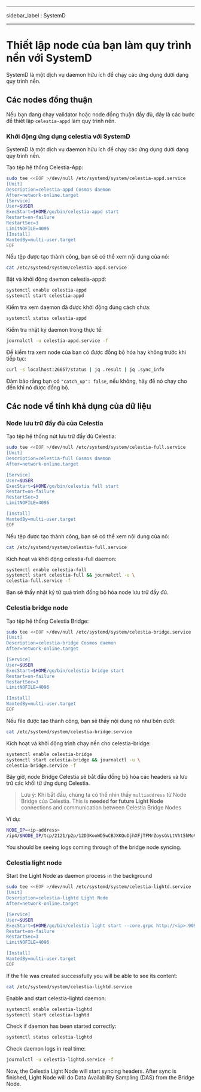 - - -
sidebar_label : SystemD
- - -

# Thiết lập node của bạn làm quy trình nền với SystemD

SystemD là một dịch vụ daemon hữu ích để chạy các ứng dụng dưới dạng quy trình nền.

## Các nodes đồng thuận

Nếu bạn đang chạy validator hoặc node đồng thuận đầy đủ, đây là các bước để thiết lập ` celestia-appd ` làm quy trình nền.

### Khởi động ứng dụng celestia với SystemD

SystemD là một dịch vụ daemon hữu ích để chạy các ứng dụng dưới dạng quy trình nền.

Tạo tệp hệ thống Celestia-App:

```sh
sudo tee <<EOF >/dev/null /etc/systemd/system/celestia-appd.service
[Unit]
Description=celestia-appd Cosmos daemon
After=network-online.target
[Service]
User=$USER
ExecStart=$HOME/go/bin/celestia-appd start
Restart=on-failure
RestartSec=3
LimitNOFILE=4096
[Install]
WantedBy=multi-user.target
EOF
```

Nếu tệp được tạo thành công, bạn sẽ có thể xem nội dung của nó:

```sh
cat /etc/systemd/system/celestia-appd.service
```

Bật và khởi động daemon celestia-appd:

```sh
systemctl enable celestia-appd
systemctl start celestia-appd
```

Kiểm tra xem daemon đã được khởi động đúng cách chưa:

```sh
systemctl status celestia-appd
```

Kiểm tra nhật ký daemon trong thực tế:

```sh
journalctl -u celestia-appd.service -f
```

Để kiểm tra xem node của bạn có được đồng bộ hóa hay không trước khi tiếp tục:

```sh
curl -s localhost:26657/status | jq .result | jq .sync_info
```

Đảm bảo rằng bạn có ` "catch_up": false `, nếu không, hãy để nó chạy cho đến khi nó được đồng bộ.

## Các node về tính khả dụng của dữ liệu

### Node lưu trữ đầy đủ của Celestia

Tạo tệp hệ thống nút lưu trữ đầy đủ Celestia:

```sh
sudo tee <<EOF >/dev/null /etc/systemd/system/celestia-full.service
[Unit]
Description=celestia-full Cosmos daemon
After=network-online.target

[Service]
User=$USER
ExecStart=$HOME/go/bin/celestia full start
Restart=on-failure
RestartSec=3
LimitNOFILE=4096

[Install]
WantedBy=multi-user.target
EOF
```

Nếu tệp được tạo thành công, bạn sẽ có thể xem nội dung của nó:

```sh
cat /etc/systemd/system/celestia-full.service
```

Kích hoạt và khởi động celestia-full daemon:

```sh
systemctl enable celestia-full
systemctl start celestia-full && journalctl -u \
celestia-full.service -f
```

Bạn sẽ thấy nhật ký từ quá trình đồng bộ hóa node lưu trữ đầy đủ.

### Celestia bridge node

Tạo tệp hệ thống Celestia Bridge:

```sh
sudo tee <<EOF >/dev/null /etc/systemd/system/celestia-bridge.service
[Unit]
Description=celestia-bridge Cosmos daemon
After=network-online.target

[Service]
User=$USER
ExecStart=$HOME/go/bin/celestia bridge start
Restart=on-failure
RestartSec=3
LimitNOFILE=4096

[Install]
WantedBy=multi-user.target
EOF
```

Nếu file được tạo thành công, bạn sẽ thấy nội dung nó như bên dưới:

```sh
cat /etc/systemd/system/celestia-bridge.service
```

Kích hoạt và khởi động trình chạy nền cho celestia-bridge:

```sh
systemctl enable celestia-bridge
systemctl start celestia-bridge && journalctl -u \
celestia-bridge.service -f
```

Bây giờ, node Bridge Celestia sẽ bắt đầu đồng bộ hóa các headers và lưu trữ các khối từ ứng dụng Celestia.

> Lưu ý: Khi bắt đầu, chúng ta có thể nhìn thấy `multiaddress` từ Node Bridge của Celestia. This is **needed for future Light Node** connections and communication between Celestia Bridge Nodes

Ví dụ:

```sh
NODE_IP=<ip-address>
/ip4/$NODE_IP/tcp/2121/p2p/12D3KooWD5wCBJXKQuDjhXFjTFMrZoysGVLtVht5hMoVbSLCbV22
```

You should be seeing logs coming through of the bridge node syncing.

### Celestia light node

Start the Light Node as daemon process in the background

```sh
sudo tee <<EOF >/dev/null /etc/systemd/system/celestia-lightd.service
[Unit]
Description=celestia-lightd Light Node
After=network-online.target

[Service]
User=$USER
ExecStart=$HOME/go/bin/celestia light start --core.grpc http://<ip>:9090
Restart=on-failure
RestartSec=3
LimitNOFILE=4096

[Install]
WantedBy=multi-user.target
EOF
```

If the file was created successfully you will be able to see its content:

```sh
cat /etc/systemd/system/celestia-lightd.service
```

Enable and start celestia-lightd daemon:

```sh
systemctl enable celestia-lightd
systemctl start celestia-lightd
```

Check if daemon has been started correctly:

```sh
systemctl status celestia-lightd
```

Check daemon logs in real time:

```sh
journalctl -u celestia-lightd.service -f
```

Now, the Celestia Light Node will start syncing headers. After sync is finished, Light Node will do Data Availability Sampling (DAS) from the Bridge Node.
